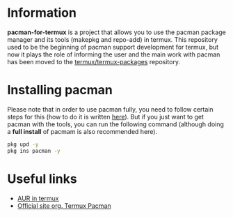 # Information
**pacman-for-termux** is a project that allows you to use the pacman package manager and its tools (makepkg and repo-add) in termux. This repository used to be the beginning of pacman support development for termux, but now it plays the role of informing the user and the main work with pacman has been moved to the [termux/termux-packages](https://github.com/termux/termux-packages) repository.

# Installing pacman
Please note that in order to use pacman fully, you need to follow certain steps for this (how to do it is written [here](https://wiki.termux.com/wiki/Switching_package_manager)). But if you just want to get pacman with the tools, you can run the following command (although doing a **full install** of pacmam is also recommended here).
```bash
pkg upd -y
pkg ins pacman -y
```

# Useful links
 - [AUR in termux](https://wiki.termux.com/wiki/AUR)
 - [Official site org. Termux Pacman](https://termux-pacman.dev)
<!-- - [Official service for pacman](https://service.termux-pacman.dev) -->
